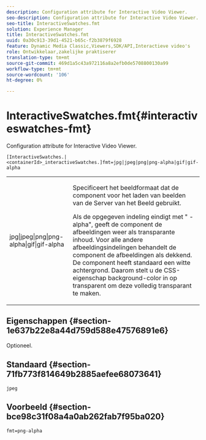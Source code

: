 ```yaml
---
description: Configuration attribute for Interactive Video Viewer.
seo-description: Configuration attribute for Interactive Video Viewer.
seo-title: InteractiveSwatches.fmt
solution: Experience Manager
title: InteractiveSwatches.fmt
uuid: 0a30c913-39d1-4521-b65c-f2b3879f6928
feature: Dynamic Media Classic,Viewers,SDK/API,Interactieve video's
role: Ontwikkelaar,zakelijke praktiserer
translation-type: tm+mt
source-git-commit: 469d1a5c43a972116a8a2efb0de5708800130a99
workflow-type: tm+mt
source-wordcount: '106'
ht-degree: 0%

---
```



# InteractiveSwatches.fmt{#interactiveswatches-fmt}

Configuration attribute for Interactive Video Viewer.

`[InteractiveSwatches.|<containerId>_interactiveSwatches.]fmt=jpg|jpeg|png|png-alpha|gif|gif-alpha`

<table id="table_441553CD34C94A58A9D7CBF772DEDDB6"> 
 <tbody> 
  <tr> 
   <td colname="col1"> <p> <span class="codeph"> jpg|jpeg|png|png-alpha|gif|gif-alpha</span> </p> </td> 
   <td colname="col2"> <p> Specificeert het beeldformaat dat de component voor het laden van beelden van de Server van het Beeld gebruikt. </p> <p>Als de opgegeven indeling eindigt met "<span class="codeph"> -alpha</span>", geeft de component de afbeeldingen weer als transparante inhoud. Voor alle andere afbeeldingsindelingen behandelt de component de afbeeldingen als dekkend. De component heeft standaard een witte achtergrond. Daarom stelt u de CSS-eigenschap <span class="codeph"> background-color</span> in op <span class="codeph"> transparent</span> om deze volledig transparant te maken. </p> </td> 
  </tr> 
 </tbody> 
</table>

## Eigenschappen {#section-1e637b22e8a44d759d588e47576891e6}

Optioneel.

## Standaard {#section-71fb773f814649b2885aefee68073641}

`jpeg`

## Voorbeeld {#section-bce98c31f08a4a0ab262fab7f95ba020}

```
fmt=png-alpha
```

